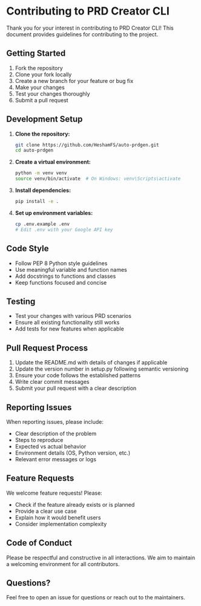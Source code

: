 # Contributing to PRD Creator CLI

Thank you for your interest in contributing to PRD Creator CLI! This document provides guidelines for contributing to the project.

## Getting Started

1. Fork the repository
2. Clone your fork locally
3. Create a new branch for your feature or bug fix
4. Make your changes
5. Test your changes thoroughly
6. Submit a pull request

## Development Setup

1. **Clone the repository:**
   ```bash
   git clone https://github.com/HeshamFS/auto-prdgen.git
   cd auto-prdgen
   ```

2. **Create a virtual environment:**
   ```bash
   python -m venv venv
   source venv/bin/activate  # On Windows: venv\Scripts\activate
   ```

3. **Install dependencies:**
   ```bash
   pip install -e .
   ```

4. **Set up environment variables:**
   ```bash
   cp .env.example .env
   # Edit .env with your Google API key
   ```

## Code Style

- Follow PEP 8 Python style guidelines
- Use meaningful variable and function names
- Add docstrings to functions and classes
- Keep functions focused and concise

## Testing

- Test your changes with various PRD scenarios
- Ensure all existing functionality still works
- Add tests for new features when applicable

## Pull Request Process

1. Update the README.md with details of changes if applicable
2. Update the version number in setup.py following semantic versioning
3. Ensure your code follows the established patterns
4. Write clear commit messages
5. Submit your pull request with a clear description

## Reporting Issues

When reporting issues, please include:
- Clear description of the problem
- Steps to reproduce
- Expected vs actual behavior
- Environment details (OS, Python version, etc.)
- Relevant error messages or logs

## Feature Requests

We welcome feature requests! Please:
- Check if the feature already exists or is planned
- Provide a clear use case
- Explain how it would benefit users
- Consider implementation complexity

## Code of Conduct

Please be respectful and constructive in all interactions. We aim to maintain a welcoming environment for all contributors.

## Questions?

Feel free to open an issue for questions or reach out to the maintainers.